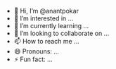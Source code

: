 - 👋 Hi, I’m @anantpokar
- 👀 I’m interested in ...
- 🌱 I’m currently learning ...
- 💞️ I’m looking to collaborate on ...
- 📫 How to reach me ...
- 😄 Pronouns: ...
- ⚡ Fun fact: ...

<!---
anantpokar/anantpokar is a ✨ special ✨ repository because its `README.md` (this file) appears on your GitHub profile.
You can click the Preview link to take a look at your changes.
--->
